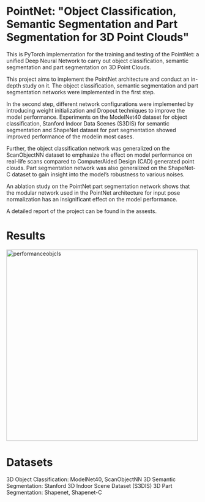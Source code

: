 # PointNet: "Object Classification, Semantic Segmentation and Part Segmentation for 3D Point Clouds"
This is PyTorch implementation for the training and testing of the PointNet: a unified Deep Neural Network to carry out object classification, semantic segmentation and part segmentation on 3D Point Clouds.

This project aims to implement the PointNet architecture and conduct an in-depth study on it. The object classification, semantic
segmentation and part segmentation networks were implemented in the first step. 

In the second step, different network configurations were implemented by introducing weight initialization
and Dropout techniques to improve the model performance. Experiments on the ModelNet40
dataset for object classification, Stanford Indoor Data Scenes (S3DIS) for semantic segmentation and ShapeNet dataset for part segmentation showed improved performance of the modelin most cases. 

Further, the object classification network was generalized on the ScanObjectNN dataset to emphasize the effect on model performance on real-life scans compared to ComputerAided Design (CAD) generated point clouds. Part segmentation network was also generalized
on the ShapeNet-C dataset to gain insight into the model’s robustness to various noises. 

An ablation study on the PointNet part segmentation network shows that the modular network used in the PointNet architecture for input pose normalization has an insignificant effect on the model performance.

A detailed report of the project can be found in the assests.


# Results
<img width="500" alt="performanceobjcls" src="https://user-images.githubusercontent.com/65668108/203984481-43a3295b-f6ef-4043-b48b-5af573628fb0.png">

# Datasets
3D Object Classification: ModelNet40, ScanObjectNN
3D Semantic Segmentation: Stanford 3D Indoor Scene Dataset (S3DIS)
3D Part Segmentation: Shapenet, Shapenet-C




